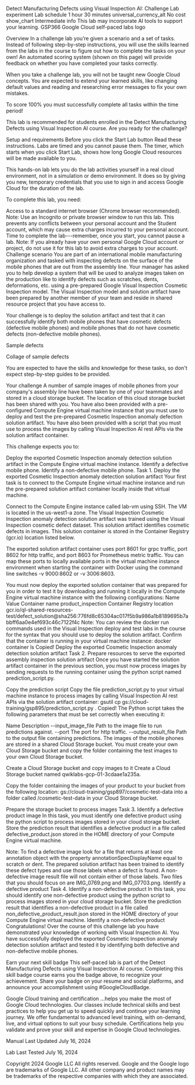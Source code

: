 Detect Manufacturing Defects using Visual Inspection AI: Challenge Lab
experiment
Lab
schedule
1 hour 30 minutes
universal_currency_alt
No cost
show_chart
Intermediate
info
This lab may incorporate AI tools to support your learning.
GSP366
Google Cloud self-paced labs logo

Overview
In a challenge lab you’re given a scenario and a set of tasks. Instead of following step-by-step instructions, you will use the skills learned from the labs in the course to figure out how to complete the tasks on your own! An automated scoring system (shown on this page) will provide feedback on whether you have completed your tasks correctly.

When you take a challenge lab, you will not be taught new Google Cloud concepts. You are expected to extend your learned skills, like changing default values and reading and researching error messages to fix your own mistakes.

To score 100% you must successfully complete all tasks within the time period!

This lab is recommended for students enrolled in the Detect Manufacturing Defects using Visual Inspection AI course. Are you ready for the challenge?

Setup and requirements
Before you click the Start Lab button
Read these instructions. Labs are timed and you cannot pause them. The timer, which starts when you click Start Lab, shows how long Google Cloud resources will be made available to you.

This hands-on lab lets you do the lab activities yourself in a real cloud environment, not in a simulation or demo environment. It does so by giving you new, temporary credentials that you use to sign in and access Google Cloud for the duration of the lab.

To complete this lab, you need:

Access to a standard internet browser (Chrome browser recommended).
Note: Use an Incognito or private browser window to run this lab. This prevents any conflicts between your personal account and the Student account, which may cause extra charges incurred to your personal account.
Time to complete the lab---remember, once you start, you cannot pause a lab.
Note: If you already have your own personal Google Cloud account or project, do not use it for this lab to avoid extra charges to your account.
Challenge scenario
You are part of an international mobile manufacturing organization and tasked with inspecting defects on the surface of the mobile phones that are out from the assembly line. Your manager has asked you to help develop a system that will be used to analyze images taken on the production like to identify defects such as scratches, dents, deformations, etc. using a pre-prepared Google Visual Inspection Cosmetic Inspection model. The Visual Inspection model and solution artifact have been prepared by another member of your team and reside in shared resource project that you have access to.

Your challenge is to deploy the solution artifact and test that it can successfully identify both mobile phones that have cosmetic defects (defective mobile phones) and mobile phones that do not have cosmetic defects (non-defective mobile phones).

Sample defects

Collage of sample defects

You are expected to have the skills and knowledge for these tasks, so don't expect step-by-step guides to be provided.

Your challenge
A number of sample images of mobile phones from your company's assembly line have been taken by one of your teammates and stored in a cloud storage bucket. The location of this cloud storage bucket has been shared with you. You have also been provided with a pre-configured Compute Engine virtual machine instance that you must use to deploy and test the pre-prepared Cosmetic Inspection anomaly defection solution artifact. You have also been provided with a script that you must use to process the images by calling Visual Inspection AI rest APIs via the solution artifact container.

This challenge expects you to:

Deploy the exported Cosmetic Inspection anomaly detection solution artifact in the Compute Engine virtual machine instance.
Identify a defective mobile phone.
Identify a non-defective mobile phone.
Task 1. Deploy the exported Cosmetic Inspection anomaly detection solution artifact
Your first task is to connect to the Compute Engine virtual machine instance and run the pre-prepared solution artifact container locally inside that virtual machine.

Connect to the Compute Engine instance called lab-vm using SSH. The VM is located in the us-west1-a zone.
The Visual Inspection Cosmetic Inspection anomaly detection solution artifact was trained using the Visual Inspection cosmetic defect dataset. This solution artifact identifies cosmetic defects in images. This solution container is stored in the Container Registry (gcr.io) location listed below.

The exported solution artifact container uses port 8601 for grpc traffic, port 8602 for http traffic, and port 8603 for Prometheus metric traffic. You can map these ports to locally available ports in the virtual machine instance environment when starting the container with Docker using the command line switches -v 9000:8602 or -v 3006:8603.

You must now deploy the exported solution container that was prepared for you in order to test it by downloading and running it locally in the Compute Engine virtual machine instance with the following configurations:
Name	Value
Container name	product_inspection
Container Registry location	gcr.io/ql-shared-resources-test/defect_solution@sha256:776fd8c65304ac017f5b9a986a1b8189695b7abbff6aa0e4ef693c46c7122f4c
Note: You can review the docker run commands used in the Visual Inspection deploy and test labs in the course for the syntax that you should use to deploy the solution artifact.
Confirm that the container is running in your virtual machine instance:
docker container ls
Copied!
Deploy the exported Cosmetic Inspection anomaly detection solution artifact
Task 2. Prepare resources to serve the exported assembly inspection solution artifact
Once you have started the solution artifact container in the previous section, you must now process images by sending requests to the running container using the python script named prediction_script.py.

Copy the prediction script
Copy the file prediction_script.py to your virtual machine instance to process images by calling Visual Inspection AI rest APIs via the solution artifact container:
gsutil cp gs://cloud-training/gsp895/prediction_script.py .
Copied!
The Python script takes the following parameters that must be set correctly when executing it:

Name	Description
--input_image_file	Path to the image file to run predictions against.
--port	The port for http traffic.
--output_result_file	Path to the output file containing predictions.
The images of the mobile phones are stored in a shared Cloud Storage bucket. You must create your own Cloud Storage bucket and copy the folder containing the test images to your own Cloud Storage bucket.

Create a Cloud Storage bucket and copy images to it
Create a Cloud Storage bucket named qwiklabs-gcp-01-3cdaae1a235a.

Copy the folder containing the images of your product to your bucket from the following location: gs://cloud-training/gsp897/cosmetic-test-data into a folder called /cosmetic-test-data in your Cloud Storage bucket.

Prepare the storage bucket to process images
Task 3. Identify a defective product image
In this task, you must identify one defective product using the python script to process images stored in your cloud storage bucket. Store the prediction result that identifies a defective product in a file called defective_product.json stored in the HOME directory of your Compute Engine virtual machine.

Note: To find a defective image look for a file that returns at least one annotation object with the property annotationSpecDisplayName equal to scratch or dent. The prepared solution artifact has been trained to identify these defect types and use those labels when a defect is found.
A non-defective image result file will not contain either of those labels.
Two files that you should focus on are IMG_0769.png and IMG_07703.png.
Identify a defective product
Task 4. Identify a non-defective product
In this task, you should identify one non-defective product using the python script to process images stored in your cloud storage bucket. Store the prediction result that identifies a non-defective product in a file called non_defective_product_result.json stored in the HOME directory of your Compute Engine virtual machine.
Identify a non-defective product
Congratulations!
Over the course of this challenge lab you have demonstrated your knowledge of working with Visual Inspection AI. You have successfully deployed the exported Cosmetic Inspection anomaly detection solution artifact and tested it by identifying both defective and non-defective mobile phones.

Earn your next skill badge
This self-paced lab is part of the Detect Manufacturing Defects using Visual Inspection AI course. Completing this skill badge course earns you the badge above, to recognize your achievement. Share your badge on your resume and social platforms, and announce your accomplishment using #GoogleCloudBadge.

Google Cloud training and certification
...helps you make the most of Google Cloud technologies. Our classes include technical skills and best practices to help you get up to speed quickly and continue your learning journey. We offer fundamental to advanced level training, with on-demand, live, and virtual options to suit your busy schedule. Certifications help you validate and prove your skill and expertise in Google Cloud technologies.

Manual Last Updated July 16, 2024

Lab Last Tested July 16, 2024

Copyright 2024 Google LLC All rights reserved. Google and the Google logo are trademarks of Google LLC. All other company and product names may be trademarks of the respective companies with which they are associated.